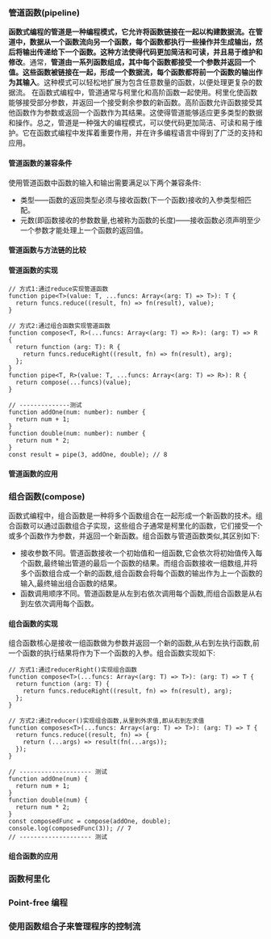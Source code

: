 ### 管道函数(pipeline)

**函数式编程的管道是一种编程模式，它允许将函数链接在一起以构建数据流。在管道中，数据从一个函数流向另一个函数，每个函数都执行一些操作并生成输出，然后将输出传递给下一个函数。这种方法使得代码更加简洁和可读，并且易于维护和修改**。通常，**管道由一系列函数组成，其中每个函数都接受一个参数并返回一个值。这些函数被链接在一起，形成一个数据流，每个函数都将前一个函数的输出作为其输入**。这种模式可以轻松地扩展为包含任意数量的函数，以便处理更复杂的数据流。
在函数式编程中，管道通常与柯里化和高阶函数一起使用。柯里化使函数能够接受部分参数，并返回一个接受剩余参数的新函数。高阶函数允许函数接受其他函数作为参数或返回一个函数作为其结果。这使得管道能够适应更多类型的数据和操作。总之，管道是一种强大的编程模式，可以使代码更加简洁、可读和易于维护。它在函数式编程中发挥着重要作用，并在许多编程语言中得到了广泛的支持和应用。

#### 管道函数的兼容条件

使用管道函数中函数的输入和输出需要满足以下两个兼容条件:

- 类型——函数的返回类型必须与接收函数(下一个函数)接收的入参类型相匹配。
- 元数(即函数接收的参数数量,也被称为函数的长度)——接收函数必须声明至少一个参数才能处理上一个函数的返回值。

#### 管道函数与方法链的比较

#### 管道函数的实现

```tsx
// 方式1:通过reduce实现管道函数
function pipe<T>(value: T, ...funcs: Array<(arg: T) => T>): T {
  return funcs.reduce((result, fn) => fn(result), value);
}

// 方式2:通过组合函数实现管道函数
function compose<T, R>(...funcs: Array<(arg: T) => R>): (arg: T) => R {
  return function (arg: T): R {
    return funcs.reduceRight((result, fn) => fn(result), arg);
  };
}
function pipe<T, R>(value: T, ...funcs: Array<(arg: T) => R>): R {
  return compose(...funcs)(value);
}

// --------------测试
function addOne(num: number): number {
  return num + 1;
}
function double(num: number): number {
  return num * 2;
}
const result = pipe(3, addOne, double); // 8
```

#### 管道函数的应用

### 组合函数(compose)

函数式编程中，组合函数是一种将多个函数组合在一起形成一个新函数的技术。组合函数可以通过函数组合子实现，这些组合子通常是柯里化的函数，它们接受一个或多个函数作为参数，并返回一个新函数。组合函数与管道函数类似,其区别如下:

- 接收参数不同。管道函数接收一个初始值和一组函数,它会依次将初始值传入每个函数,最终输出管道的最后一个函数的结果。而组合函数接收一组数组,并将多个函数组合成一个新的函数,组合函数会将每个函数的输出作为上一个函数的输入,最终输出组合函数的结果。
- 函数调用顺序不同。管道函数是从左到右依次调用每个函数,而组合函数是从右到左依次调用每个函数。

#### 组合函数的实现

组合函数核心是接收一组函数做为参数并返回一个新的函数,从右到左执行函数,前一个函数的执行结果将作为下一个函数的入参。组合函数实现如下:

```tsx
// 方式1:通过reducerRight()实现组合函数
function compose<T>(...funcs: Array<(arg: T) => T>): (arg: T) => T {
  return function (arg: T) {
    return funcs.reduceRight((result, fn) => fn(result), arg);
  };
}

// 方式2:通过reducer()实现组合函数,从里到外求值,即从右到左求值
function composes<T>(...funcs: Array<(arg: T) => T>): (arg: T) => T {
  return funcs.reduce((result, fn) => {
    return (...args) => result(fn(...args));
  });
}

// -------------------- 测试
function addOne(num) {
  return num + 1;
}
function double(num) {
  return num * 2;
}
const composedFunc = compose(addOne, double);
console.log(composedFunc(3)); // 7
// -------------------- 测试
```

#### 组合函数的应用

### 函数柯里化

### Point-free 编程

### 使用函数组合子来管理程序的控制流

